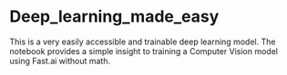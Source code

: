 # Deep_learning_made_easy
This is a very easily accessible and trainable deep learning model. The notebook provides a simple insight to training a Computer Vision model using Fast.ai without math.
